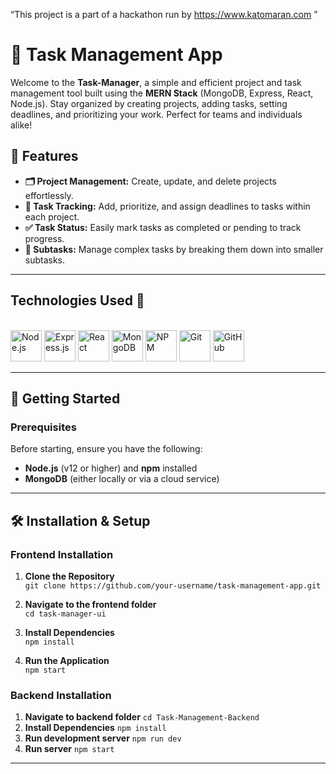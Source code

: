“This project is a part of a hackathon run by https://www.katomaran.com ”

# 📝 Task Management App

Welcome to the **Task-Manager**, a simple and efficient project and task management tool built using the **MERN Stack** (MongoDB, Express, React, Node.js). Stay organized by creating projects, adding tasks, setting deadlines, and prioritizing your work. Perfect for teams and individuals alike!


## 🌟 Features

- **🗂️ Project Management:** Create, update, and delete projects effortlessly.
- **📝 Task Tracking:** Add, prioritize, and assign deadlines to tasks within each project.
- **✅ Task Status:** Easily mark tasks as completed or pending to track progress.
- **🔄 Subtasks:** Manage complex tasks by breaking them down into smaller subtasks.

---

## Technologies Used 🚀

<br />

<div>
  <img height="50" src="https://img.shields.io/badge/node.js-6DA55F?style=for-the-badge&logo=node.js&logoColor=white" alt="Node.js" title="Node.js" /> 
  <img height="50" src="https://img.shields.io/badge/express.js-%23404d59.svg?style=for-the-badge&logo=express&logoColor=%2361DAFB" alt="Express.js" title="Express.js" /> 
  <img height="50" src="https://img.shields.io/badge/react-%2320232a.svg?style=for-the-badge&logo=react&logoColor=%2361DAFB" alt="React" title="React" /> 
  <img height="50" src="https://img.shields.io/badge/MongoDB-%234ea94b.svg?logo=mongodb&logoColor=white" alt="MongoDB" title="MongoDB" /> 
  <img height="50" src="https://img.shields.io/badge/NPM-%23CB3837.svg?style=for-the-badge&logo=npm&logoColor=white" alt="NPM" title="NPM" /> 
  <img height="50" src="https://img.shields.io/badge/git-%23F05033.svg?style=for-the-badge&logo=git&logoColor=white" alt="Git" title="Git" /> 
  <img height="50" src="https://img.shields.io/badge/github-%23121011.svg?style=for-the-badge&logo=github&logoColor=white" alt="GitHub" title="GitHub" /> 
</div>

---

## 🚀 Getting Started

### Prerequisites

Before starting, ensure you have the following:

- **Node.js** (v12 or higher) and **npm** installed
- **MongoDB** (either locally or via a cloud service)

---

## 🛠️ Installation & Setup

### Frontend Installation

1. **Clone the Repository**  
   `git clone https://github.com/your-username/task-management-app.git`

2. **Navigate to the frontend folder**  
   `cd task-manager-ui`

3. **Install Dependencies**  
   `npm install`

4. **Run the Application**  
   `npm start`

### Backend Installation

1. **Navigate to backend folder**
     `cd Task-Management-Backend`
2. **Install Dependencies**
     `npm install`
3. **Run development server**
    `npm run dev`
4. **Run server**
    `npm start`

---
